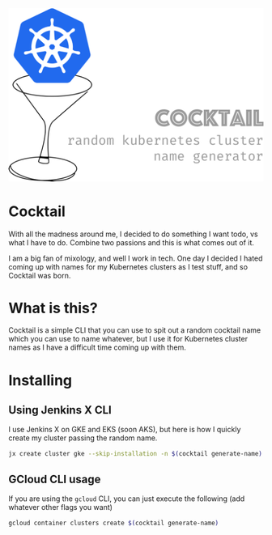 ![cocktail](logo_cocktail.png)
# Cocktail
With all the madness around me, I decided to do something I want todo, vs what I have to do.  Combine two passions and this is what comes out of it.

I am a big fan of mixology, and well I work in tech.  One day I decided I hated coming up with names for my Kubernetes clusters as I test stuff, and so Cocktail was born.

# What is this?
Cocktail is a simple CLI that you can use to spit out a random cocktail name which you can use to name whatever, but I use it for Kubernetes cluster names as I have a difficult time coming up with them.


# Installing

## Using Jenkins X CLI

I use Jenkins X on GKE and EKS (soon AKS), but here is how I quickly create my cluster passing the random name.
```bash
jx create cluster gke --skip-installation -n $(cocktail generate-name)
```
## GCloud CLI usage

If you are using the `gcloud` CLI, you can just execute the following (add whatever other flags you want)

```bash
gcloud container clusters create $(cocktail generate-name)
```